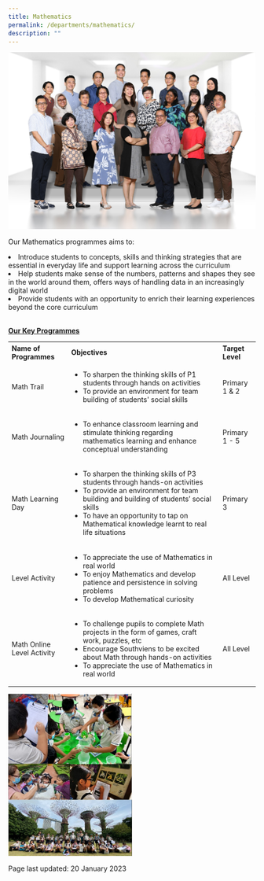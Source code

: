 ```yaml
---
title: Mathematics
permalink: /departments/mathematics/
description: ""
---
```

<img src="/images/math1.jpg">
<p>Our Mathematics programmes aims to:</p>
<li>Introduce students to concepts, skills and thinking strategies that are essential in everyday life and support learning across the curriculum
</li><li>Help students make sense of the numbers, patterns and shapes they see in the world around them, offers ways of handling data in an increasingly digital world 
</li><li>Provide students with an opportunity to enrich their learning experiences beyond the core curriculum<br><br>
	<p><strong><u>Our Key Programmes</u></strong></p>
<table>
	<tbody>
		<tr>
			<th>Name of Programmes</th>
			<th>Objectives</th>
			<th>Target Level</th>
		</tr>
		<tr>
			<td>Math Trail</td>
			<td><ul><li>To sharpen the thinking skills of P1 students through hands on activities</li><li>To provide an environment for team building of students' social skills</li></ul></td>
			<td>Primary 1 &amp; 2</td>
		</tr>
		<tr>
			<td>Math Journaling</td>
			<td><ul><li>To enhance classroom learning and stimulate thinking regarding mathematics learning and enhance conceptual understanding</li></ul></td>
			<td>Primary 1 - 5</td>
		</tr>
		<tr>
			<td>Math Learning Day</td>
			<td><ul><li>To sharpen the thinking skills of P3 students through hands-on activities</li><li>To provide an environment for team building and building of students’ social skills</li><li>To have an opportunity to tap on Mathematical knowledge learnt to real life situations</li></ul></td>
			<td>Primary 3</td>
		</tr>
		<tr>
			<td>Level Activity</td>
			<td><ul><li>To appreciate the use of Mathematics in real world</li><li>To enjoy Mathematics and develop patience and persistence in solving problems</li><li>To develop Mathematical curiosity</li></ul></td>
			<td>All Level</td>
		</tr>
		<tr>
			<td>Math Online Level Activity</td>
			<td><ul><li>To challenge pupils to complete Math projects in the form of games, craft work, puzzles, etc</li><li>Encourage Southviens to be excited about Math through hands-on activities</li><li>To appreciate the use of Mathematics in real world</li></ul></td>
			<td>All Level</td>
		</tr>
	</tbody>
	</table>
	<img style="width: 50%" src="/images/Maths%20webpage.jpg">
<p>Page last updated: 20 January 2023</p></li>